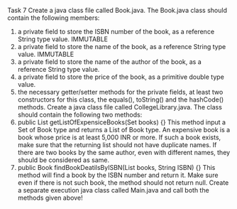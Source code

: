Task 7 Create a java class file called Book.java. The Book.java class should contain the following members:

1. a private field to store the ISBN number of the book, as a reference String type value. IMMUTABLE
2. a private field to store the name of the book, as a reference String type value. IMMUTABLE
3. a private field to store the name of the author of the book, as a reference String type value.
4. a private field to store the price of the book, as a primitive double type value.
5. the necessary getter/setter methods for the private fields, at least two constructors for this class, the equals(),
   toString() and the hashCode() methods. Create a java class file called CollegeLibrary.java. The class should contain
   the following two methods:
1. public List<Book> getListOfExpensiceBooks(Set<Book> books) {} This method input a Set of Book type and returns a List
   of Book type. An expensive book is a book whose price is at least 5,000 INR or more. If such a book exists, make sure
   that the returning list should not have duplicate names. If there are two books by the same author, even with
   different names, they should be considered as same.
2. public Book findBookDeatilsByISBN(List<Book> books, String ISBN) {} This method will find a book by the ISBN number
   and return it. Make sure even if there is not such book, the method should not return null. Create a separate
   execution java class called Main.java and call both the methods given above!

